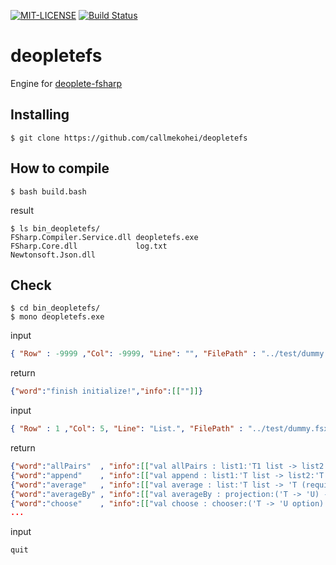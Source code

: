[![MIT-LICENSE](http://img.shields.io/badge/license-MIT-blue.svg?style=flat)](https://github.com/callmekohei/deopletefs/blob/master/LICENSE)
[![Build Status](https://travis-ci.org/callmekohei/deopletefs.svg?branch=master)](https://travis-ci.org/callmekohei/deopletefs)


# deopletefs


Engine for [deoplete-fsharp](https://github.com/callmekohei/deoplete-fsharp)





## Installing

```
$ git clone https://github.com/callmekohei/deopletefs
```

## How to compile
```shell
$ bash build.bash
```
result
```shell
$ ls bin_deopletefs/
FSharp.Compiler.Service.dll deopletefs.exe
FSharp.Core.dll             log.txt
Newtonsoft.Json.dll
```


## Check
```shell
$ cd bin_deopletefs/
$ mono deopletefs.exe 
```
input
```json
{ "Row" : -9999 ,"Col": -9999, "Line": "", "FilePath" : "../test/dummy.fsx", "Source" : "", "Init":"dummy_init"}
```
return
```json
{"word":"finish initialize!","info":[[""]]}
```
input
```json
{ "Row" : 1 ,"Col": 5, "Line": "List.", "FilePath" : "../test/dummy.fsx", "Source" : "", "Init":"false"}
```
return
```json
{"word":"allPairs"  , "info":[["val allPairs : list1:'T1 list -> list2:'T2 list -> ('T1 * 'T2) list"]]}
{"word":"append"    , "info":[["val append : list1:'T list -> list2:'T list -> 'T list"]]}
{"word":"average"   , "info":[["val average : list:'T list -> 'T (requires member ( + ) and member DivideByInt and member get_Zero)"]]}
{"word":"averageBy" , "info":[["val averageBy : projection:('T -> 'U) -> list:'T list -> 'U (requires member ( + ) and member DivideByInt and member get_Zero)"]]}
{"word":"choose"    , "info":[["val choose : chooser:('T -> 'U option) -> list:'T list -> 'U list"]]}
...
```
input
```
quit
```



